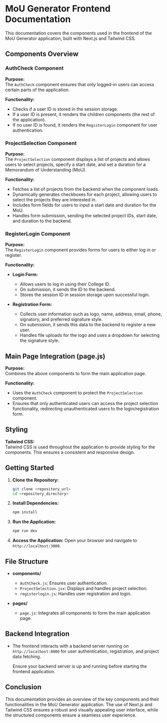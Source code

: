 # MoU Generator Frontend Documentation

This documentation covers the components used in the frontend of the MoU Generator application, built with Next.js and Tailwind CSS.

## Components Overview

### AuthCheck Component

**Purpose:**  
The `AuthCheck` component ensures that only logged-in users can access certain parts of the application.

**Functionality:**  
- Checks if a user ID is stored in the session storage.
- If a user ID is present, it renders the children components (the rest of the application).
- If no user ID is found, it renders the `RegisterLogin` component for user authentication.

### ProjectSelection Component

**Purpose:**  
The `ProjectSelection` component displays a list of projects and allows users to select projects, specify a start date, and set a duration for a Memorandum of Understanding (MoU).

**Functionality:**  
- Fetches a list of projects from the backend when the component loads.
- Dynamically generates checkboxes for each project, allowing users to select the projects they are interested in.
- Includes form fields for users to input a start date and duration for the MoU.
- Handles form submission, sending the selected project IDs, start date, and duration to the backend.

### RegisterLogin Component

**Purpose:**  
The `RegisterLogin` component provides forms for users to either log in or register.

**Functionality:**  
- **Login Form:** 
  - Allows users to log in using their College ID.
  - On submission, it sends the ID to the backend.
  - Stores the session ID in session storage upon successful login.
  
- **Registration Form:** 
  - Collects user information such as logo, name, address, email, phone, signatory, and preferred signature style.
  - On submission, it sends this data to the backend to register a new user.
  - Handles file uploads for the logo and uses a dropdown for selecting the signature style.

## Main Page Integration (page.js)

**Purpose:**  
Combines the above components to form the main application page.

**Functionality:**  
- Uses the `AuthCheck` component to protect the `ProjectSelection` component.
- Ensures that only authenticated users can access the project selection functionality, redirecting unauthenticated users to the login/registration form.

## Styling

**Tailwind CSS:**  
Tailwind CSS is used throughout the application to provide styling for the components. This ensures a consistent and responsive design.

## Getting Started

1. **Clone the Repository:**
   ```bash
   git clone <repository_url>
   cd <repository_directory>
   ```

2. **Install Dependencies:**
   ```bash
   npm install
   ```

3. **Run the Application:**
   ```bash
   npm run dev
   ```

4. **Access the Application:**
   Open your browser and navigate to `http://localhost:3000`.

## File Structure

- **components/**
  - `AuthCheck.js`: Ensures user authentication.
  - `ProjectSelection.jsx`: Displays and handles project selection.
  - `registerlogin.js`: Handles user registration and login.

- **pages/**
  - `page.js`: Integrates all components to form the main application page.

## Backend Integration

- The frontend interacts with a backend server running on `http://localhost:8000` for user authentication, registration, and project data fetching.
  
  Ensure your backend server is up and running before starting the frontend application.

## Conclusion

This documentation provides an overview of the key components and their functionalities in the MoU Generator application. The use of Next.js and Tailwind CSS ensures a robust and visually appealing user interface, while the structured components ensure a seamless user experience.